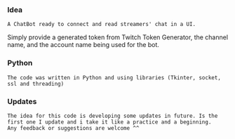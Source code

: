 ### Idea
    A ChatBot ready to connect and read streamers' chat in a UI.
Simply provide a generated token from Twitch Token Generator, the channel name, and the account name being used for the bot.

### Python
    The code was written in Python and using libraries (Tkinter, socket, ssl and threading)

### Updates
    The idea for this code is developing some updates in future. Is the first one I update and i take it like a practice and a beginning.
    Any feedback or suggestions are welcome ^^